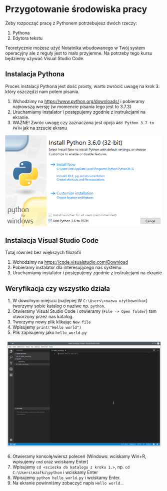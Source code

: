 # Przygotowanie środowiska pracy

Żeby rozpocząć pracę z Pythonem potrzebujesz dwóch rzeczy:

1. Pythona
2. Edytora tekstu

Teoretycznie możesz użyć Notatnika wbudowanego w Twój system operacyjny ale z reguły jest to mało przyjemne. Na potrzeby tego kursu będziemy używać Visual Studio Code.

## Instalacja Pythona

Proces instalacji Pythona jest dość prosty, warto zwrócić uwagę na krok 3. który oszczędzi nam potem pisania.

1. Wchodzimy na https://www.python.org/downloads/ i pobieramy najnowszą wersję (w momencie pisania tego jest to 3.7.3)
2. Uruchamiamy instalator i postępujemy zgodnie z instrukcjami na ekranie.
3. WAŻNE! Zwróc uwagę czy zaznaczona jest opcja `Add Python 3.7 to PATH` jak na zrzucie ekranu

![Instalator Pythona 3.6](images/python_installer.png)

## Instalacja Visual Studio Code

Tutaj również bez większych filozofii

1. Wchodzimy na https://code.visualstudio.com/Download
2. Pobieramy instalator dla interesującego nas systemu
3. Uruchamiamy instalator i postępujemy zgodnie z instrukcjami na ekranie

## Weryfikacja czy wszystko działa

1. W dowolnym miejscu (najlepiej W `C:\Users\<nazwa użytkownika>`) tworzymy sobie katalog o naziwe np. `python`.
2. Otwieramy Visual Studio Code i otwieramy (`File -> Open folder`) tam utworzony przez nas katalog.
3. Tworzymy nowy plik klikając `New file`
4. Wpisujemy `print("Hello world")`
5. Plik zapisujemy jako `hello_world.py`

![Hello world](images/vscode.png)

6. Otwieramy konsolę/wiersz poleceń (Windows: wciskamy Win+R, wpisujemy `cmd` oraz wciskamy Enter)
7. Wpisujemy `cd <sciezka do katalogu z kroku 1.>`, np. `cd C:\Users\mzafki\python` i wciskamy Enter
8. Wpisujemy `python hello_world.py` i wciskamy Enter.
9. Na ekranie powinniśmy zobaczyć napis `Hello world.`.
